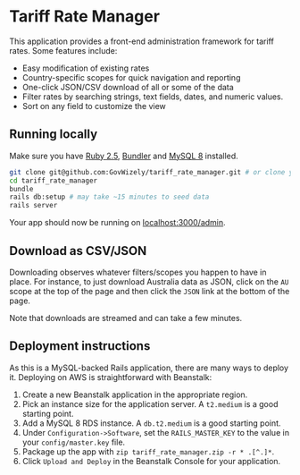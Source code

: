 # Tariff Rate Manager

This application provides a front-end administration framework for tariff rates. Some features include:
  * Easy modification of existing rates
  * Country-specific scopes for quick navigation and reporting
  * One-click JSON/CSV download of all or some of the data
  * Filter rates by searching strings, text fields, dates, and numeric values.
  * Sort on any field to customize the view


## Running locally

Make sure you have [Ruby 2.5](https://www.ruby-lang.org), [Bundler](http://bundler.io) and [MySQL 8](https://dev.mysql.com/downloads/mysql/) installed.

```sh
git clone git@github.com:GovWizely/tariff_rate_manager.git # or clone your own fork
cd tariff_rate_manager
bundle
rails db:setup # may take ~15 minutes to seed data
rails server
```

Your app should now be running on [localhost:3000/admin](http://localhost:3000/admin).


## Download as CSV/JSON

Downloading observes whatever filters/scopes you happen to have in place. For instance, to just download Australia 
data as JSON, click on the `AU` scope at the top of the page and then click the `JSON` link at the bottom of the page.

Note that downloads are streamed and can take a few minutes. 


## Deployment instructions

As this is a MySQL-backed Rails application, there are many ways to deploy it. Deploying on AWS is straightforward 
with Beanstalk:
  1. Create a new Beanstalk application in the appropriate region.
  1. Pick an instance size for the application server. A `t2.medium` is a good starting point.
  1. Add a MySQL 8 RDS instance. A `db.t2.medium` is a good starting point. 
  1. Under `Configuration->Software`, set the `RAILS_MASTER_KEY` to the value in your `config/master.key` file.
  1. Package up the app with `zip tariff_rate_manager.zip -r * .[^.]*`.
  1. Click `Upload and Deploy` in the Beanstalk Console for your application.
 
